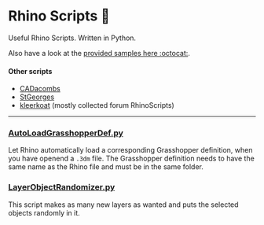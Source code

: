 # Rhino Scripts 🦏

Useful Rhino Scripts. Written in Python.  

Also have a look at the [provided samples here :octocat:](https://github.com/mcneel/rhino-developer-samples).

#### Other scripts
- [CADacombs](https://github.com/CADacombs/rhinopython)
- [StGeorges](https://github.com/stgeorges/pythonscripts)
- [kleerkoat](https://github.com/kleerkoat/rhinoScripts) (mostly collected forum RhinoScripts)

---

### [AutoLoadGrasshopperDef.py](https://github.com/runxel/rhino-scripts/blob/master/AutoLoadGrasshopperDef.py)
Let Rhino automatically load a corresponding Grasshopper definition, when you have openend a `.3dm` file. The Grasshopper definition needs to have the same name as the Rhino file and must be in the same folder.

### [LayerObjectRandomizer.py](https://github.com/runxel/rhino-scripts/blob/master/LayerObjectRandomizer.py)
This script makes as many new layers as wanted and puts the selected objects randomly in it.
